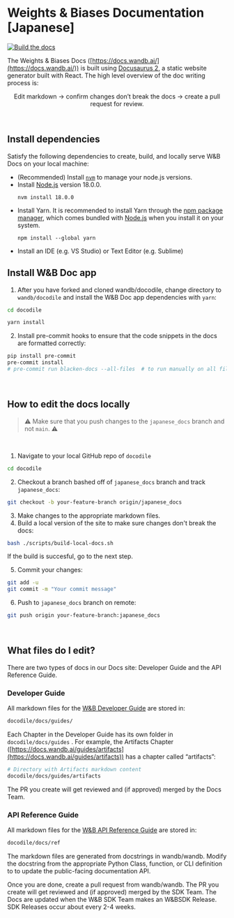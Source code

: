 # Weights & Biases Documentation [Japanese]

[![Build the docs](https://github.com/wandb/docodile/actions/workflows/build_docs.yml/badge.svg)](https://github.com/wandb/docodile/actions/workflows/build_docs.yml)

The Weights & Biases Docs ([https://docs.wandb.ai/](https://docs.wandb.ai/)) is built using [Docusaurus 2](https://docusaurus.io/), a static website generator built with React. The high level overview of the doc writing process is:
<div align='center'>Edit markdown → confirm changes don’t break the docs → create a pull request for review.</div>  

&nbsp;

## Install dependencies

Satisfy the following dependencies to create, build, and locally serve W&B Docs on your local machine:

- (Recommended) Install [`nvm`](https://github.com/nvm-sh/nvm) to manage your node.js versions.
- Install [Node.js](https://nodejs.org/en/download/) version 18.0.0.
  ```node
  nvm install 18.0.0
  ```
- Install Yarn. It is recommended to install Yarn through the [npm package manager](http://npmjs.org/), which comes bundled with [Node.js](https://nodejs.org/) when you install it on your system.
  ```yarn
  npm install --global yarn
  ```
- Install an IDE (e.g. VS Studio) or Text Editor (e.g. Sublime)

## Install W&B Doc app
1. After you have forked and cloned wandb/docodile, change directory to `wandb/docodile` and install the W&B Doc app dependencies with `yarn`:

```bash
cd docodile

yarn install
```

2. Install pre-commit hooks to ensure that the code snippets in the docs are formatted correctly:

```bash
pip install pre-commit
pre-commit install
# pre-commit run blacken-docs --all-files  # to run manually on all files
```

&nbsp;

## How to edit the docs locally
> ⚠️ Make sure that you push changes to the `japanese_docs` branch and not `main`. ⚠️

&nbsp;


1. Navigate to your local GitHub repo of `docodile`
```bash
cd docodile
```

2. Checkout a branch bashed off of `japanese_docs` branch and track `japanese_docs`:
```bash
git checkout -b your-feature-branch origin/japanese_docs
```

3. Make changes to the appropriate markdown files.
4. Build a local version of the site to make sure changes don't break the docs:

```bash
bash ./scripts/build-local-docs.sh
```

If the build is succesful, go to the next step.

5. Commit your changes:
```bash
git add -u
git commit -m "Your commit message"
```

6. Push to `japanese_docs` branch on remote:
```bash
git push origin your-feature-branch:japanese_docs
```


&nbsp;

## What files do I edit?

There are two types of docs in our Docs site: Developer Guide and the API Reference Guide.

### Developer Guide

All markdown files for the [W&B Developer Guide](https://docs.wandb.ai/) are stored in:

```bash
docodile/docs/guides/
```

Each Chapter in the Developer Guide has its own folder in `docodile/docs/guides` . For example, the Artifacts Chapter ([https://docs.wandb.ai/guides/artifacts](https://docs.wandb.ai/guides/artifacts)) has a chapter called “artifacts”:

```bash
# Directory with Artifacts markdown content
docodile/docs/guides/artifacts
```

The PR you create will get reviewed and (if approved) merged by the Docs Team.

### API Reference Guide

All markdown files for the [W&B API Reference Guide](https://docs.wandb.ai/ref) are stored in:

```bash
docodile/docs/ref
```

The markdown files are generated from docstrings in wandb/wandb. Modify the docstring from the appropriate Python Class, function, or CLI definition to to update the public-facing documentation API.

Once you are done, create a pull request from wandb/wandb. The PR you create will get reviewed and (if approved) merged by the SDK Team. The Docs are updated when the W&B SDK Team makes an W&BSDK Release. SDK Releases occur about every 2-4 weeks.

&nbsp;
